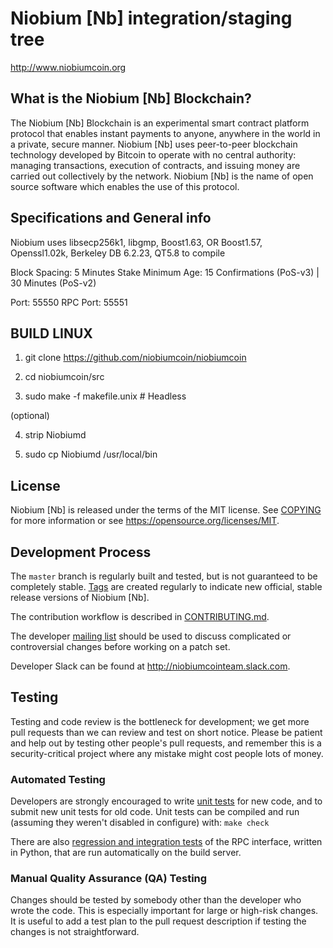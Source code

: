 Niobium [Nb] integration/staging tree
=====================================

http://www.niobiumcoin.org

What is the Niobium [Nb] Blockchain?
---------------------------

The Niobium [Nb] Blockchain is an experimental smart contract platform protocol that enables 
instant payments to anyone, anywhere in the world in a private, secure manner. 
Niobium [Nb] uses peer-to-peer blockchain technology developed by Bitcoin to operate
with no central authority: managing transactions, execution of contracts, and 
issuing money are carried out collectively by the network. Niobium [Nb] is the name of 
open source software which enables the use of this protocol.

Specifications and General info
------------------
Niobium uses libsecp256k1,
			  libgmp,
			  Boost1.63,
			  OR Boost1.57,  
			  Openssl1.02k,
			  Berkeley DB 6.2.23,
			  QT5.8 to compile


Block Spacing: 5 Minutes
Stake Minimum Age: 15 Confirmations (PoS-v3) | 30 Minutes (PoS-v2)

Port: 55550
RPC Port: 55551


BUILD LINUX
-----------
1) git clone https://github.com/niobiumcoin/niobiumcoin

2) cd niobiumcoin/src

3) sudo make -f makefile.unix            # Headless

(optional)

4) strip Niobiumd

5) sudo cp Niobiumd /usr/local/bin

License
-------

Niobium [Nb] is released under the terms of the MIT license. See [COPYING](COPYING) for more
information or see https://opensource.org/licenses/MIT.

Development Process
-------------------

The `master` branch is regularly built and tested, but is not guaranteed to be
completely stable. [Tags](https://github.com/niobiumcoin/niobiumcoin/tags) are created
regularly to indicate new official, stable release versions of Niobium [Nb].

The contribution workflow is described in [CONTRIBUTING.md](CONTRIBUTING.md).

The developer [mailing list](https://lists.linuxfoundation.org/mailman/listinfo/bitcoin-dev)
should be used to discuss complicated or controversial changes before working
on a patch set.

Developer Slack can be found at http://niobiumcointeam.slack.com.

Testing
-------

Testing and code review is the bottleneck for development; we get more pull
requests than we can review and test on short notice. Please be patient and help out by testing
other people's pull requests, and remember this is a security-critical project where any mistake might cost people
lots of money.

### Automated Testing

Developers are strongly encouraged to write [unit tests](/doc/unit-tests.md) for new code, and to
submit new unit tests for old code. Unit tests can be compiled and run
(assuming they weren't disabled in configure) with: `make check`

There are also [regression and integration tests](/qa) of the RPC interface, written
in Python, that are run automatically on the build server.

### Manual Quality Assurance (QA) Testing

Changes should be tested by somebody other than the developer who wrote the
code. This is especially important for large or high-risk changes. It is useful
to add a test plan to the pull request description if testing the changes is
not straightforward.
